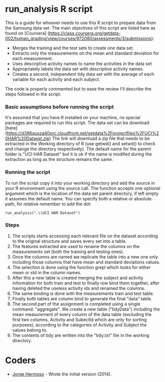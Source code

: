 run_analysis R script
===========

This is a guide for whoever needs to use this R script to prepare data from the Samsung data set.
The main objectives of this script are listed here as found on [Coursera] (https://class.coursera.org/getdata-002/human_grading/view/courses/972080/assessments/3/submissions):

* Merges the training and the test sets to create one data set.
* Extracts only the measurements on the mean and standard deviation for each measurement. 
* Uses descriptive activity names to name the activities in the data set
* Appropriately labels the data set with descriptive activity names. 
* Creates a second, independent tidy data set with the average of each variable for each activity and each subject. 

The code is properly commented but to ease the review I'll describe the steps followed in the script.


### Basic assumptions before running the script

It's assumed that you have R installed on your machine, no special packages are required to run this script.
The data set can be download [here] (https://d396qusza40orc.cloudfront.net/getdata%2Fprojectfiles%2FUCI%20HAR%20Dataset.zip)
The link will download a zip file that needs to be extracted in the Working directory of R (use getwd() and setwd() to check and change the directory respectively).
The default name for the parent folder is "UCI HAR Dataset" but it is ok if the name is modifed during the extraction as long as the structure remains the same.


### Running the script

To run the script copy it into your working directory and add the source in your R environment using the source call.
The function accepts one optional argument which is the location of the data set parent directory, if left empty it assumes the default name.
You can specify both a relative or absolute path, for relative remember to add the dot:

	run_analysis(".\\UCI HAR Dataset")


### Steps

1. The scripts starts accessing each relevant file on the dataset according to the original structure and saves every set into a table.
2. The features extracted are used to rename the columns on the measurements set (both the training and testing ones).
3. Once the columns are named we replicate the table into a new one only including those columns that have mean and standard deviations values.
4. The selection is done using the function grepl which looks for either mean or std in the column names.
5. After this a new table is created merging the subject and activity information for both train and test to finally row bind them together, after having deleted the useless activity ids and renamed the columns.
6. The same binding is done with the measurements train and test table.
7. Finally both tables are column bind to generate the final "data" table.
8. The second part of the assignment is completed using a single command: "aggregate". We create a new table ("tidyData") including the mean measurement of every column of the data table (excluding the first two columns, Activity and SubectId which are only for sorting purposes), according to the categories of Activity and Subject the values belong to.
9. The contents of tidy are written into the "tidy.txt" file in the working directory.





Coders
====================

* [Jorge Hermoso](http://befaust.com) - Wrote the initial version (2014).



